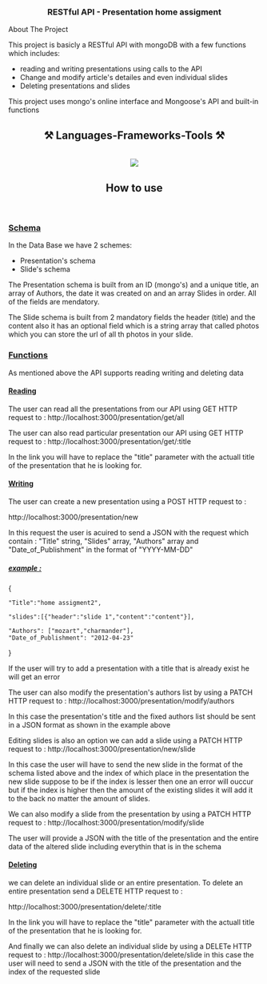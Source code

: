 <h3 align="center">RESTful API - Presentation home assigment</h3>
About The Project

This project is basicly a RESTful API with mongoDB with a few functions which includes:

* reading and writing presentations using calls to the API 
* Change and modify article's detailes and even individual slides 
* Deleting presentations and slides 

This project uses mongo's online interface and Mongoose's API and built-in functions


<h2 align="center">⚒️ Languages-Frameworks-Tools ⚒️</h2>
<br/>
<div align="center">
    <img src="https://skillicons.dev/icons?i=vscode,github,javascript,mongodb,nodejs,express" />  
</div>

<h2 align="center">How to use</h2>
<br/>
<h3 ><u>Schema</u></h3>

In the Data Base we have 2 schemes:
* Presentation's schema
* Slide's schema

The Presentation schema is built from an ID (mongo's) and a unique title,  an array of Authors, the date it was created on and an array Slides in order.
All of the fields are mendatory.

The Slide schema is built from 2 mandatory fields the header (title) and the content also it has an optional field which is a string array that called photos which you can store the url of all th photos in your slide.

<h3 ><u>Functions</u></h3>

As mentioned above the API supports reading writing and deleting data 

<h4 ><u>Reading</u></h4>
The user can read all the presentations from  our API using GET HTTP request to : http://localhost:3000/presentation/get/all 

The user can also read particular presentation our API using GET HTTP request to : http://localhost:3000/presentation/get/:title

In the link you will have to replace the "title" parameter with the actuall title of the presentation that he is looking for.

<h4 ><u>Writing</u></h4>
The user can create a new presentation using a
POST HTTP request to :

 http://localhost:3000/presentation/new

In this request the user is acuired to send a JSON with the request which contain :
"Title" string, "Slides" array, "Authors" array and "Date_of_Publishment" in the format of "YYYY-MM-DD"

<h5 ><u>example :</u></h5>

{
    
    "Title":"home assigment2",

    "slides":[{"header":"slide 1","content":"content"}],

    "Authors": ["mozart","charmander"],
    "Date_of_Publishment": "2012-04-23"
}

If the user will try to add a presentation with a title that is already exist he will get an error

The user can also modify the presentation's authors list by using a
PATCH HTTP request to : http://localhost:3000/presentation/modify/authors

In this case the presentation's title and the fixed authors list should be sent in a JSON format as shown in the example above 

Editing slides is also an option we can add a slide using a
PATCH HTTP request to : http://localhost:3000/presentation/new/slide

In this case the user will have to send the new slide in the format of the schema listed above and the index of which place in the presentation the new slide suppose to be if the index is lesser then one an error will ouccur but if the index is higher then the amount of the existing slides it will add it to the back no matter the amount of slides.

We can also modify a slide from the presentation by using a
PATCH HTTP request to : http://localhost:3000/presentation/modify/slide

The user will provide a JSON with the title of the presentation and the entire data of the altered slide including everythin that is in the schema
<h4 ><u>Deleting</u></h4>
we can delete an individual slide or an entire presentation.
To delete an entire presentation send a DELETE HTTP request to : 

http://localhost:3000/presentation/delete/:title

In the link you will have to replace the "title" parameter with the actuall title of the presentation that he is looking for.

And finally we can also delete an individual slide by using a
DELETe HTTP request to : http://localhost:3000/presentation/delete/slide
in this case the user will need to send a JSON with the title of the presentation and the index of the requested slide 





